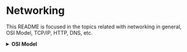 # Networking

This README is focused in the topics related with networking in general, OSI Model, TCP/IP, HTTP, DNS, etc.

<details>
<summary><strong>OSI Model</strong></summary>

#### Layer 7
This repo is meant to serve as:
- A **study guide** for learners and professionals  
- A **visual reference** with diagrams and examples

</details>